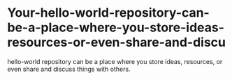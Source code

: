 # Your-hello-world-repository-can-be-a-place-where-you-store-ideas-resources-or-even-share-and-discu
hello-world repository can be a place where you store ideas, resources, or even share and discuss things with others.
